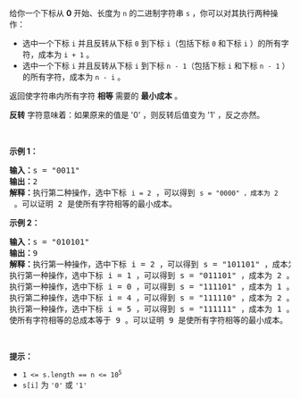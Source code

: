 <p>给你一个下标从 <strong>0</strong> 开始、长度为 <code>n</code> 的二进制字符串 <code>s</code> ，你可以对其执行两种操作：</p>

<ul>
	<li>选中一个下标 <code>i</code> 并且反转从下标 <code>0</code> 到下标 <code>i</code>（包括下标 <code>0</code> 和下标 <code>i</code> ）的所有字符，成本为 <code>i + 1</code> 。</li>
	<li>选中一个下标 <code>i</code> 并且反转从下标 <code>i</code> 到下标 <code>n - 1</code>（包括下标 <code>i</code> 和下标 <code>n - 1</code> ）的所有字符，成本为 <code>n - i</code> 。</li>
</ul>

<p>返回使字符串内所有字符 <strong>相等</strong> 需要的 <strong>最小成本</strong> 。</p>

<p><strong>反转</strong> 字符意味着：如果原来的值是 '0' ，则反转后值变为 '1' ，反之亦然。</p>

<p>&nbsp;</p>

<p><strong>示例 1：</strong></p>

<pre>
<strong>输入：</strong>s = "0011"
<strong>输出：</strong>2
<strong>解释：</strong>执行第二种操作，选中下标 <code>i = 2</code> ，可以得到 <code>s = "0000" ，成本为 2</code> 。可以证明 2 是使所有字符相等的最小成本。
</pre>

<p><strong>示例 2：</strong></p>

<pre>
<strong>输入：</strong>s = "010101"
<strong>输出：</strong>9
<strong>解释：</strong>执行第一种操作，选中下标 i = 2 ，可以得到 s = "101101" ，成本为 3 。
执行第一种操作，选中下标 i = 1 ，可以得到 s = "011101" ，成本为 2 。
执行第一种操作，选中下标 i = 0 ，可以得到 s = "111101" ，成本为 1 。
执行第二种操作，选中下标 i = 4 ，可以得到 s = "111110" ，成本为 2 。
执行第一种操作，选中下标 i = 5 ，可以得到 s = "111111" ，成本为 1 。
使所有字符相等的总成本等于 9 。可以证明 9 是使所有字符相等的最小成本。 </pre>

<p>&nbsp;</p>

<p><strong>提示：</strong></p>

<ul>
	<li><code>1 &lt;= s.length == n &lt;= 10<sup>5</sup></code></li>
	<li><code>s[i]</code> 为 <code>'0'</code> 或 <code>'1'</code></li>
</ul>
